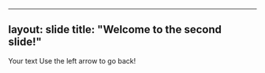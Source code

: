 ---
layout: slide
title: "Welcome to the second slide!"
----
Your text
Use the left arrow to go back!
